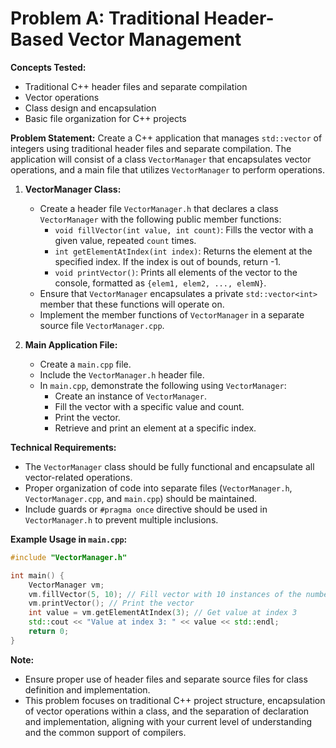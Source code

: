 # Problem A: Traditional Header-Based Vector Management

**Concepts Tested:**
- Traditional C++ header files and separate compilation
- Vector operations
- Class design and encapsulation
- Basic file organization for C++ projects

**Problem Statement:**
Create a C++ application that manages `std::vector` of integers using traditional header files and separate compilation. The application will consist of a class `VectorManager` that encapsulates vector operations, and a main file that utilizes `VectorManager` to perform operations.

1. **VectorManager Class:**
   - Create a header file `VectorManager.h` that declares a class `VectorManager` with the following public member functions:
     - `void fillVector(int value, int count)`: Fills the vector with a given value, repeated `count` times.
     - `int getElementAtIndex(int index)`: Returns the element at the specified index. If the index is out of bounds, return -1.
     - `void printVector()`: Prints all elements of the vector to the console, formatted as `{elem1, elem2, ..., elemN}`.
   - Ensure that `VectorManager` encapsulates a private `std::vector<int>` member that these functions will operate on.
   - Implement the member functions of `VectorManager` in a separate source file `VectorManager.cpp`.

2. **Main Application File:**
   - Create a `main.cpp` file.
   - Include the `VectorManager.h` header file.
   - In `main.cpp`, demonstrate the following using `VectorManager`:
     - Create an instance of `VectorManager`.
     - Fill the vector with a specific value and count.
     - Print the vector.
     - Retrieve and print an element at a specific index.

**Technical Requirements:**
- The `VectorManager` class should be fully functional and encapsulate all vector-related operations.
- Proper organization of code into separate files (`VectorManager.h`, `VectorManager.cpp`, and `main.cpp`) should be maintained.
- Include guards or `#pragma once` directive should be used in `VectorManager.h` to prevent multiple inclusions.

**Example Usage in `main.cpp`:**
```cpp
#include "VectorManager.h"

int main() {
    VectorManager vm;
    vm.fillVector(5, 10); // Fill vector with 10 instances of the number 5
    vm.printVector(); // Print the vector
    int value = vm.getElementAtIndex(3); // Get value at index 3
    std::cout << "Value at index 3: " << value << std::endl;
    return 0;
}
```

**Note:**
- Ensure proper use of header files and separate source files for class definition and implementation.
- This problem focuses on traditional C++ project structure, encapsulation of vector operations within a class, and the separation of declaration and implementation, aligning with your current level of understanding and the common support of compilers.
